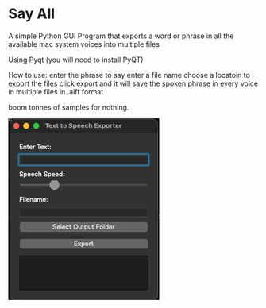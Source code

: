 # Say All
A simple Python GUI Program that exports a word or phrase in all the available mac system voices into multiple files

Using Pyqt (you will need to install PyQT)

How to use: 
enter the phrase to say
enter a file name 
choose a locatoin to export the files
click export and it will save the spoken phrase in every voice in multiple files in .aiff format

boom tonnes of samples for nothing. 


![Screenshot](Screenshot.png)

